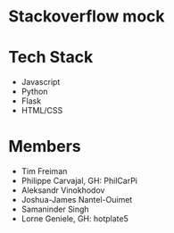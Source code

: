 # Stackoverflow mock

# Tech Stack
- Javascript
- Python
- Flask 
- HTML/CSS

# Members
- Tim Freiman
- Philippe Carvajal, GH: PhilCarPi
- Aleksandr Vinokhodov
- Joshua-James Nantel-Ouimet
- Samaninder Singh
- Lorne Geniele, GH: hotplate5




